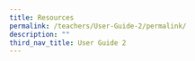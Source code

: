 ```yaml
---
title: Resources
permalink: /teachers/User-Guide-2/permalink/
description: ""
third_nav_title: User Guide 2
---
```

